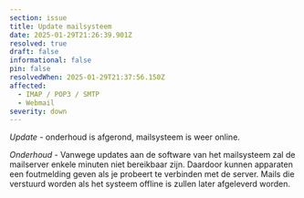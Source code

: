 ```yaml
---
section: issue
title: Update mailsysteem
date: 2025-01-29T21:26:39.901Z
resolved: true
draft: false
informational: false
pin: false
resolvedWhen: 2025-01-29T21:37:56.150Z
affected:
  - IMAP / POP3 / SMTP
  - Webmail
severity: down
---
```

*Update* - onderhoud is afgerond, mailsysteem is weer online.

*Onderhoud* - Vanwege updates aan de software van het mailsysteem zal de mailserver enkele minuten niet bereikbaar zijn. Daardoor kunnen apparaten een foutmelding geven als je probeert te verbinden met de server. Mails die verstuurd worden als het systeem offline is zullen later afgeleverd worden.